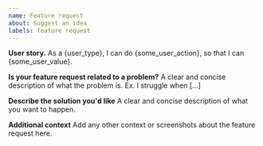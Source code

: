 ```yaml
---
name: Feature request
about: Suggest an idea
labels: feature request
---
```


**User story.**
As a {user_type}, I can do {some_user_action}, so that I can {some_user_value}.

**Is your feature request related to a problem?**
A clear and concise description of what the problem is. Ex. I struggle when [...]

**Describe the solution you'd like**
A clear and concise description of what you want to happen.

**Additional context**
Add any other context or screenshots about the feature request here.
